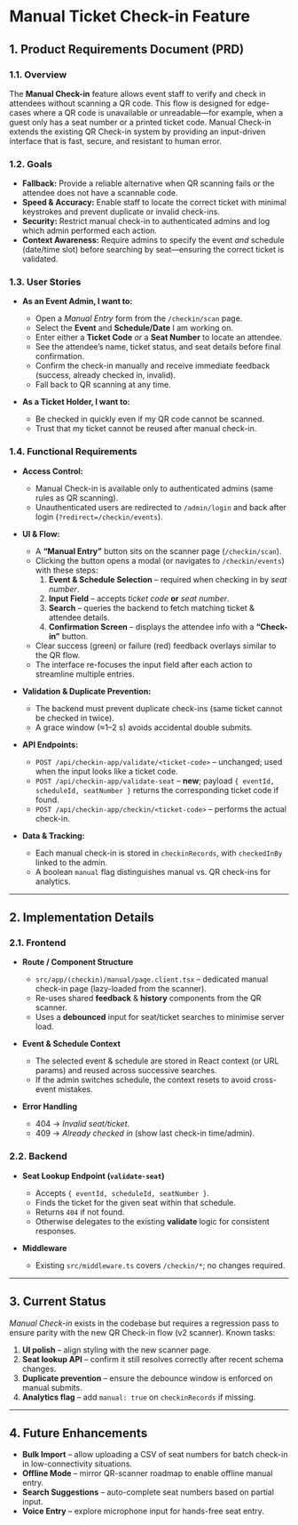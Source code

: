 # Manual Ticket Check-in Feature

## 1. Product Requirements Document (PRD)

### 1.1. Overview

The **Manual Check-in** feature allows event staff to verify and check in attendees without scanning a QR code.  This flow is designed for edge-cases where a QR code is unavailable or unreadable—for example, when a guest only has a seat number or a printed ticket code.  Manual Check-in extends the existing QR Check-in system by providing an input-driven interface that is fast, secure, and resistant to human error.

### 1.2. Goals

* **Fallback:** Provide a reliable alternative when QR scanning fails or the attendee does not have a scannable code.
* **Speed & Accuracy:** Enable staff to locate the correct ticket with minimal keystrokes and prevent duplicate or invalid check-ins.
* **Security:** Restrict manual check-in to authenticated admins and log which admin performed each action.
* **Context Awareness:** Require admins to specify the event *and* schedule (date/time slot) before searching by seat—ensuring the correct ticket is validated.

### 1.3. User Stories

* **As an Event Admin, I want to:**
  * Open a *Manual Entry* form from the `/checkin/scan` page.
  * Select the **Event** and **Schedule/Date** I am working on.
  * Enter either a **Ticket Code** *or* a **Seat Number** to locate an attendee.
  * See the attendee’s name, ticket status, and seat details before final confirmation.
  * Confirm the check-in manually and receive immediate feedback (success, already checked in, invalid).
  * Fall back to QR scanning at any time.

* **As a Ticket Holder, I want to:**
  * Be checked in quickly even if my QR code cannot be scanned.
  * Trust that my ticket cannot be reused after manual check-in.

### 1.4. Functional Requirements

* **Access Control:**
  * Manual Check-in is available only to authenticated admins (same rules as QR scanning).
  * Unauthenticated users are redirected to `/admin/login` and back after login (`?redirect=/checkin/events`).

* **UI & Flow:**
  * A **“Manual Entry”** button sits on the scanner page (`/checkin/scan`).
  * Clicking the button opens a modal (or navigates to `/checkin/events`) with these steps:
    1. **Event & Schedule Selection** – required when checking in by *seat number*.
    2. **Input Field** – accepts *ticket code* **or** *seat number*.
    3. **Search** – queries the backend to fetch matching ticket & attendee details.
    4. **Confirmation Screen** – displays the attendee info with a **“Check-in”** button.
  * Clear success (green) or failure (red) feedback overlays similar to the QR flow.
  * The interface re-focuses the input field after each action to streamline multiple entries.

* **Validation & Duplicate Prevention:**
  * The backend must prevent duplicate check-ins (same ticket cannot be checked in twice).
  * A grace window (≈1–2 s) avoids accidental double submits.

* **API Endpoints:**
  * `POST /api/checkin-app/validate/<ticket-code>` – unchanged; used when the input looks like a ticket code.
  * `POST /api/checkin-app/validate-seat` – **new**; payload `{ eventId, scheduleId, seatNumber }` returns the corresponding ticket code if found.
  * `POST /api/checkin-app/checkin/<ticket-code>` – performs the actual check-in.

* **Data & Tracking:**
  * Each manual check-in is stored in `checkinRecords`, with `checkedInBy` linked to the admin.
  * A boolean `manual` flag distinguishes manual vs. QR check-ins for analytics.

---

## 2. Implementation Details

### 2.1. Frontend

* **Route / Component Structure**
  * `src/app/(checkin)/manual/page.client.tsx` – dedicated manual check-in page (lazy-loaded from the scanner).
  * Re-uses shared **feedback** & **history** components from the QR scanner.
  * Uses a **debounced** input for seat/ticket searches to minimise server load.

* **Event & Schedule Context**
  * The selected event & schedule are stored in React context (or URL params) and reused across successive searches.
  * If the admin switches schedule, the context resets to avoid cross-event mistakes.

* **Error Handling**
  * 404 → *Invalid seat/ticket*.
  * 409 → *Already checked in* (show last check-in time/admin).

### 2.2. Backend

* **Seat Lookup Endpoint (`validate-seat`)**
  * Accepts `{ eventId, scheduleId, seatNumber }`.
  * Finds the ticket for the given seat within that schedule.
  * Returns `404` if not found.
  * Otherwise delegates to the existing **validate** logic for consistent responses.

* **Middleware**
  * Existing `src/middleware.ts` covers `/checkin/*`; no changes required.

---

## 3. Current Status

*Manual Check-in* exists in the codebase but requires a regression pass to ensure parity with the new QR Check-in flow (v2 scanner).  Known tasks:

1. **UI polish** – align styling with the new scanner page.
2. **Seat lookup API** – confirm it still resolves correctly after recent schema changes.
3. **Duplicate prevention** – ensure the debounce window is enforced on manual submits.
4. **Analytics flag** – add `manual: true` on `checkinRecords` if missing.

---

## 4. Future Enhancements

* **Bulk Import** – allow uploading a CSV of seat numbers for batch check-in in low-connectivity situations.
* **Offline Mode** – mirror QR-scanner roadmap to enable offline manual entry.
* **Search Suggestions** – auto-complete seat numbers based on partial input.
* **Voice Entry** – explore microphone input for hands-free seat entry. 